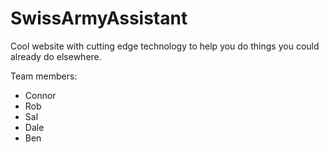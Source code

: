 # SwissArmyAssistant
<p>Cool website with cutting edge technology to help you do things you could already do elsewhere.</p>
<p>Team members:</p>
<ul>
    <li>Connor</li>
    <li>Rob</li>
    <li>Sal</li>
    <li>Dale</li>
    <li>Ben</li>
</ul>
